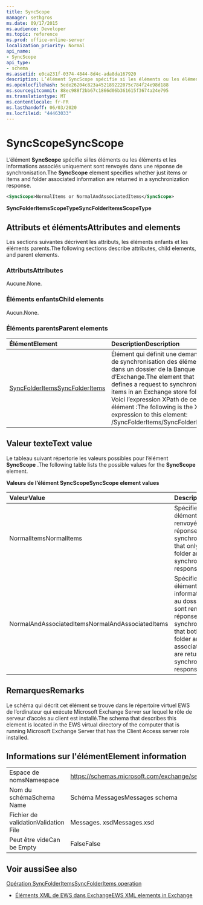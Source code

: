 ```yaml
---
title: SyncScope
manager: sethgros
ms.date: 09/17/2015
ms.audience: Developer
ms.topic: reference
ms.prod: office-online-server
localization_priority: Normal
api_name:
- SyncScope
api_type:
- schema
ms.assetid: e0ca231f-0374-4844-8d4c-ada8da167920
description: L’élément SyncScope spécifie si les éléments ou les éléments et les informations associés uniquement sont renvoyés dans une réponse de synchronisation.
ms.openlocfilehash: 5ede26204c823a452189222075c784f24e98d188
ms.sourcegitcommit: 88ec988f2bb67c1866d06b361615f3674a24e795
ms.translationtype: MT
ms.contentlocale: fr-FR
ms.lasthandoff: 06/03/2020
ms.locfileid: "44463033"
---
```

# <a name="syncscope"></a><span data-ttu-id="72508-103">SyncScope</span><span class="sxs-lookup"><span data-stu-id="72508-103">SyncScope</span></span>

<span data-ttu-id="72508-104">L’élément **SyncScope** spécifie si les éléments ou les éléments et les informations associés uniquement sont renvoyés dans une réponse de synchronisation.</span><span class="sxs-lookup"><span data-stu-id="72508-104">The **SyncScope** element specifies whether just items or items and folder associated information are returned in a synchronization response.</span></span> 
  
```xml
<SyncScope>NormalItems or NormalAndAssociatedItems</SyncScope>
```

 <span data-ttu-id="72508-105">**SyncFolderItemsScopeType**</span><span class="sxs-lookup"><span data-stu-id="72508-105">**SyncFolderItemsScopeType**</span></span>
## <a name="attributes-and-elements"></a><span data-ttu-id="72508-106">Attributs et éléments</span><span class="sxs-lookup"><span data-stu-id="72508-106">Attributes and elements</span></span>

<span data-ttu-id="72508-107">Les sections suivantes décrivent les attributs, les éléments enfants et les éléments parents.</span><span class="sxs-lookup"><span data-stu-id="72508-107">The following sections describe attributes, child elements, and parent elements.</span></span>
  
### <a name="attributes"></a><span data-ttu-id="72508-108">Attributs</span><span class="sxs-lookup"><span data-stu-id="72508-108">Attributes</span></span>

<span data-ttu-id="72508-109">Aucune.</span><span class="sxs-lookup"><span data-stu-id="72508-109">None.</span></span>
  
### <a name="child-elements"></a><span data-ttu-id="72508-110">Éléments enfants</span><span class="sxs-lookup"><span data-stu-id="72508-110">Child elements</span></span>

<span data-ttu-id="72508-111">Aucun.</span><span class="sxs-lookup"><span data-stu-id="72508-111">None.</span></span>
  
### <a name="parent-elements"></a><span data-ttu-id="72508-112">Éléments parents</span><span class="sxs-lookup"><span data-stu-id="72508-112">Parent elements</span></span>

|<span data-ttu-id="72508-113">**Élément**</span><span class="sxs-lookup"><span data-stu-id="72508-113">**Element**</span></span>|<span data-ttu-id="72508-114">**Description**</span><span class="sxs-lookup"><span data-stu-id="72508-114">**Description**</span></span>|
|:-----|:-----|
|[<span data-ttu-id="72508-115">SyncFolderItems</span><span class="sxs-lookup"><span data-stu-id="72508-115">SyncFolderItems</span></span>](syncfolderitems.md) <br/> |<span data-ttu-id="72508-116">Élément qui définit une demande de synchronisation des éléments dans un dossier de la Banque d’Exchange.</span><span class="sxs-lookup"><span data-stu-id="72508-116">The element that defines a request to synchronize items in an Exchange store folder.</span></span>  <br/> <span data-ttu-id="72508-117">Voici l’expression XPath de cet élément :</span><span class="sxs-lookup"><span data-stu-id="72508-117">The following is the XPath expression to this element:</span></span>  <br/> <span data-ttu-id="72508-118">/SyncFolderItems</span><span class="sxs-lookup"><span data-stu-id="72508-118">/SyncFolderItems</span></span>  <br/> |
   
## <a name="text-value"></a><span data-ttu-id="72508-119">Valeur texte</span><span class="sxs-lookup"><span data-stu-id="72508-119">Text value</span></span>

<span data-ttu-id="72508-120">Le tableau suivant répertorie les valeurs possibles pour l’élément **SyncScope** .</span><span class="sxs-lookup"><span data-stu-id="72508-120">The following table lists the possible values for the **SyncScope** element.</span></span> 
  
<span data-ttu-id="72508-121">**Valeurs de l’élément SyncScope**</span><span class="sxs-lookup"><span data-stu-id="72508-121">**SyncScope element values**</span></span>

|<span data-ttu-id="72508-122">**Valeur**</span><span class="sxs-lookup"><span data-stu-id="72508-122">**Value**</span></span>|<span data-ttu-id="72508-123">**Description**</span><span class="sxs-lookup"><span data-stu-id="72508-123">**Description**</span></span>|
|:-----|:-----|
|<span data-ttu-id="72508-124">NormalItems</span><span class="sxs-lookup"><span data-stu-id="72508-124">NormalItems</span></span>  <br/> |<span data-ttu-id="72508-125">Spécifie que seuls les éléments du dossier sont renvoyés dans une réponse de synchronisation.</span><span class="sxs-lookup"><span data-stu-id="72508-125">Specifies that only items in the folder are returned in a synchronization response.</span></span>  <br/> |
|<span data-ttu-id="72508-126">NormalAndAssociatedItems</span><span class="sxs-lookup"><span data-stu-id="72508-126">NormalAndAssociatedItems</span></span>  <br/> |<span data-ttu-id="72508-127">Spécifie que les deux éléments dans les informations associées au dossier et au dossier sont renvoyés dans une réponse de synchronisation.</span><span class="sxs-lookup"><span data-stu-id="72508-127">Specifies that both items in the folder and folder associated information are returned in a synchronization response.</span></span>  <br/> |
   
## <a name="remarks"></a><span data-ttu-id="72508-128">Remarques</span><span class="sxs-lookup"><span data-stu-id="72508-128">Remarks</span></span>

<span data-ttu-id="72508-129">Le schéma qui décrit cet élément se trouve dans le répertoire virtuel EWS de l’ordinateur qui exécute Microsoft Exchange Server sur lequel le rôle de serveur d’accès au client est installé.</span><span class="sxs-lookup"><span data-stu-id="72508-129">The schema that describes this element is located in the EWS virtual directory of the computer that is running Microsoft Exchange Server that has the Client Access server role installed.</span></span>
  
## <a name="element-information"></a><span data-ttu-id="72508-130">Informations sur l'élément</span><span class="sxs-lookup"><span data-stu-id="72508-130">Element information</span></span>

|||
|:-----|:-----|
|<span data-ttu-id="72508-131">Espace de noms</span><span class="sxs-lookup"><span data-stu-id="72508-131">Namespace</span></span>  <br/> |https://schemas.microsoft.com/exchange/services/2006/messages  <br/> |
|<span data-ttu-id="72508-132">Nom du schéma</span><span class="sxs-lookup"><span data-stu-id="72508-132">Schema Name</span></span>  <br/> |<span data-ttu-id="72508-133">Schéma Messages</span><span class="sxs-lookup"><span data-stu-id="72508-133">Messages schema</span></span>  <br/> |
|<span data-ttu-id="72508-134">Fichier de validation</span><span class="sxs-lookup"><span data-stu-id="72508-134">Validation File</span></span>  <br/> |<span data-ttu-id="72508-135">Messages. xsd</span><span class="sxs-lookup"><span data-stu-id="72508-135">Messages.xsd</span></span>  <br/> |
|<span data-ttu-id="72508-136">Peut être vide</span><span class="sxs-lookup"><span data-stu-id="72508-136">Can be Empty</span></span>  <br/> |<span data-ttu-id="72508-137">False</span><span class="sxs-lookup"><span data-stu-id="72508-137">False</span></span>  <br/> |
   
## <a name="see-also"></a><span data-ttu-id="72508-138">Voir aussi</span><span class="sxs-lookup"><span data-stu-id="72508-138">See also</span></span>



[<span data-ttu-id="72508-139">Opération SyncFolderItems</span><span class="sxs-lookup"><span data-stu-id="72508-139">SyncFolderItems operation</span></span>](syncfolderitems-operation.md)


- [<span data-ttu-id="72508-140">Éléments XML de EWS dans Exchange</span><span class="sxs-lookup"><span data-stu-id="72508-140">EWS XML elements in Exchange</span></span>](ews-xml-elements-in-exchange.md)

